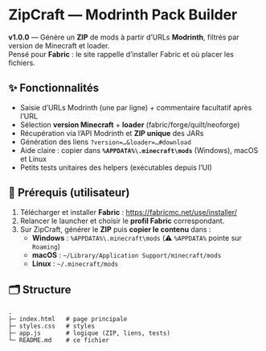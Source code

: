 # ZipCraft — Modrinth Pack Builder

**v1.0.0** — Génère un **ZIP** de mods à partir d’URLs **Modrinth**, filtrés par version de Minecraft et loader.  
Pensé pour **Fabric** : le site rappelle d’installer Fabric et où placer les fichiers.

## ✨ Fonctionnalités
- Saisie d’URLs Modrinth (une par ligne) + commentaire facultatif après l’URL
- Sélection **version Minecraft** + **loader** (fabric/forge/quilt/neoforge)
- Récupération via l’API Modrinth et **ZIP unique** des JARs
- Génération des liens `?version=…&loader=…#download`
- Aide claire : copier dans **`%APPDATA%\.minecraft\mods`** (Windows), macOS et Linux
- Petits tests unitaires des helpers (exécutables depuis l’UI)

## 🧰 Prérequis (utilisateur)
1. Télécharger et installer **Fabric** : https://fabricmc.net/use/installer/  
2. Relancer le launcher et choisir le **profil Fabric** correspondant.
3. Sur ZipCraft, générer le **ZIP** puis **copier le contenu** dans :
   - **Windows** : `%APPDATA%\.minecraft\mods` (⚠️ `%APPDATA%` pointe sur `Roaming`)
   - **macOS** : `~/Library/Application Support/minecraft/mods`
   - **Linux** : `~/.minecraft/mods`

## 🗂️ Structure

```
.
├─ index.html   # page principale
├─ styles.css   # styles
├─ app.js       # logique (ZIP, liens, tests)
└─ README.md    # ce fichier
```